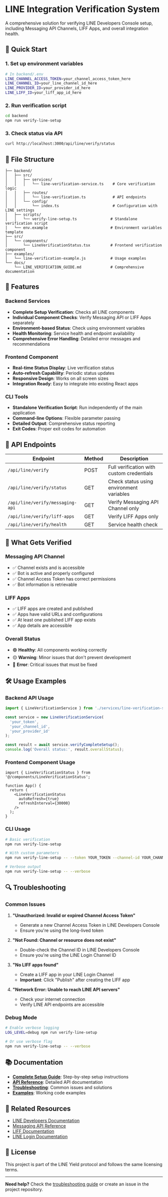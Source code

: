 # LINE Integration Verification System

A comprehensive solution for verifying LINE Developers Console setup, including Messaging API Channels, LIFF Apps, and overall integration health.

## 🚀 Quick Start

### 1. Set up environment variables

```bash
# In backend/.env
LINE_CHANNEL_ACCESS_TOKEN=your_channel_access_token_here
LINE_CHANNEL_ID=your_line_channel_id_here
LINE_PROVIDER_ID=your_provider_id_here
LINE_LIFF_ID=your_liff_app_id_here
```

### 2. Run verification script

```bash
cd backend
npm run verify-line-setup
```

### 3. Check status via API

```bash
curl http://localhost:3000/api/line/verify/status
```

## 📁 File Structure

```
├── backend/
│   ├── src/
│   │   ├── services/
│   │   │   └── line-verification-service.ts    # Core verification logic
│   │   ├── routes/
│   │   │   └── line-verification.ts            # API endpoints
│   │   └── config/
│   │       └── index.ts                        # Configuration with LINE settings
│   ├── scripts/
│   │   └── verify-line-setup.ts               # Standalone verification script
│   └── env.example                            # Environment variables template
├── src/
│   └── components/
│       └── LineVerificationStatus.tsx         # Frontend verification component
├── examples/
│   └── line-verification-example.js           # Usage examples
└── docs/
    └── LINE_VERIFICATION_GUIDE.md             # Comprehensive documentation
```

## 🔧 Features

### Backend Services

- **Complete Setup Verification**: Checks all LINE components
- **Individual Component Checks**: Verify Messaging API or LIFF Apps separately
- **Environment-based Status**: Check using environment variables
- **Health Monitoring**: Service health and endpoint availability
- **Comprehensive Error Handling**: Detailed error messages and recommendations

### Frontend Component

- **Real-time Status Display**: Live verification status
- **Auto-refresh Capability**: Periodic status updates
- **Responsive Design**: Works on all screen sizes
- **Integration Ready**: Easy to integrate into existing React apps

### CLI Tools

- **Standalone Verification Script**: Run independently of the main application
- **Command-line Options**: Flexible parameter passing
- **Detailed Output**: Comprehensive status reporting
- **Exit Codes**: Proper exit codes for automation

## 📡 API Endpoints

| Endpoint | Method | Description |
|----------|--------|-------------|
| `/api/line/verify` | POST | Full verification with custom credentials |
| `/api/line/verify/status` | GET | Check status using environment variables |
| `/api/line/verify/messaging-api` | GET | Verify Messaging API Channel only |
| `/api/line/verify/liff-apps` | GET | Verify LIFF Apps only |
| `/api/line/verify/health` | GET | Service health check |

## 🎯 What Gets Verified

### Messaging API Channel
- ✅ Channel exists and is accessible
- ✅ Bot is active and properly configured
- ✅ Channel Access Token has correct permissions
- ✅ Bot information is retrievable

### LIFF Apps
- ✅ LIFF apps are created and published
- ✅ Apps have valid URLs and configurations
- ✅ At least one published LIFF app exists
- ✅ App details are accessible

### Overall Status
- 🟢 **Healthy**: All components working correctly
- 🟡 **Warning**: Minor issues that don't prevent development
- 🔴 **Error**: Critical issues that must be fixed

## 🛠️ Usage Examples

### Backend API Usage

```typescript
import { LineVerificationService } from './services/line-verification-service';

const service = new LineVerificationService(
  'your_token',
  'your_channel_id',
  'your_provider_id'
);

const result = await service.verifyCompleteSetup();
console.log('Overall status:', result.overallStatus);
```

### Frontend Component Usage

```tsx
import { LineVerificationStatus } from '@/components/LineVerificationStatus';

function App() {
  return (
    <LineVerificationStatus 
      autoRefresh={true}
      refreshInterval={30000}
    />
  );
}
```

### CLI Usage

```bash
# Basic verification
npm run verify-line-setup

# With custom parameters
npm run verify-line-setup -- --token YOUR_TOKEN --channel-id YOUR_CHANNEL_ID

# Verbose output
npm run verify-line-setup -- --verbose
```

## 🔍 Troubleshooting

### Common Issues

1. **"Unauthorized: Invalid or expired Channel Access Token"**
   - Generate a new Channel Access Token in LINE Developers Console
   - Ensure you're using the long-lived token

2. **"Not Found: Channel or resource does not exist"**
   - Double-check the Channel ID in LINE Developers Console
   - Ensure you're using the LINE Login Channel ID

3. **"No LIFF apps found"**
   - Create a LIFF app in your LINE Login Channel
   - **Important**: Click "Publish" after creating the LIFF app

4. **"Network Error: Unable to reach LINE API servers"**
   - Check your internet connection
   - Verify LINE API endpoints are accessible

### Debug Mode

```bash
# Enable verbose logging
LOG_LEVEL=debug npm run verify-line-setup

# Or use verbose flag
npm run verify-line-setup -- --verbose
```

## 📚 Documentation

- **[Complete Setup Guide](docs/LINE_VERIFICATION_GUIDE.md)**: Step-by-step setup instructions
- **[API Reference](docs/LINE_VERIFICATION_GUIDE.md#api-endpoints)**: Detailed API documentation
- **[Troubleshooting](docs/LINE_VERIFICATION_GUIDE.md#troubleshooting)**: Common issues and solutions
- **[Examples](examples/line-verification-example.js)**: Working code examples

## 🔗 Related Resources

- [LINE Developers Documentation](https://developers.line.biz/en/docs/)
- [Messaging API Reference](https://developers.line.biz/en/reference/messaging-api/)
- [LIFF Documentation](https://developers.line.biz/en/docs/liff/)
- [LINE Login Documentation](https://developers.line.biz/en/docs/line-login/)

## 📄 License

This project is part of the LINE Yield protocol and follows the same licensing terms.

---

**Need help?** Check the [troubleshooting guide](docs/LINE_VERIFICATION_GUIDE.md#troubleshooting) or create an issue in the project repository.
